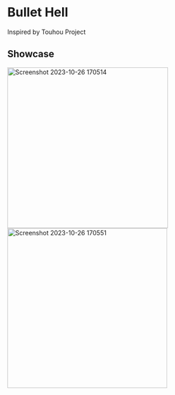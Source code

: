 # Bullet Hell
Inspired by Touhou Project

## Showcase
<img width="364" alt="Screenshot 2023-10-26 170514" src="https://github.com/chenrbin/ShootEmUp/assets/116681197/825a2ebb-46c3-4760-b601-cc9eaf8f6fa2">
<img width="362" alt="Screenshot 2023-10-26 170551" src="https://github.com/chenrbin/ShootEmUp/assets/116681197/bf36c43a-7172-4ce2-8a23-f49fe72e796f">
